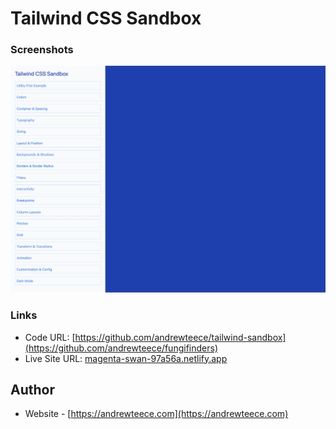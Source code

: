 # Tailwind CSS Sandbox

### Screenshots

![](/assets/img/tailwindSandbox.png)

### Links

- Code URL: [https://github.com/andrewteece/tailwind-sandbox](https://github.com/andrewteece/fungifinders)
- Live Site URL: [magenta-swan-97a56a.netlify.app](https://peppy-dusk-e91f31.netlify.app/mushroom-guide)


## Author

- Website - [https://andrewteece.com](https://andrewteece.com)

